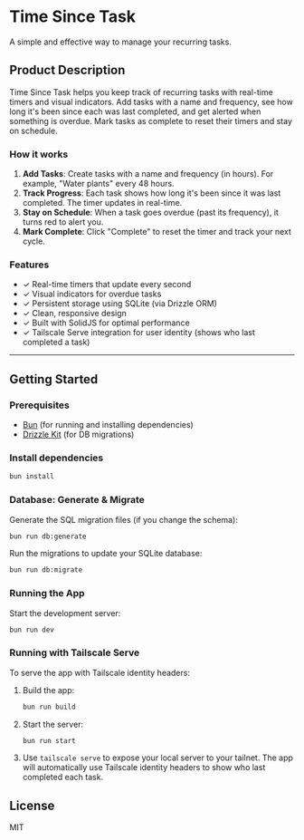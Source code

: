 # Time Since Task

A simple and effective way to manage your recurring tasks.

## Product Description

Time Since Task helps you keep track of recurring tasks with real-time timers and visual indicators. Add tasks with a name and frequency, see how long it's been since each was last completed, and get alerted when something is overdue. Mark tasks as complete to reset their timers and stay on schedule.

### How it works
1. **Add Tasks**: Create tasks with a name and frequency (in hours). For example, "Water plants" every 48 hours.
2. **Track Progress**: Each task shows how long it's been since it was last completed. The timer updates in real-time.
3. **Stay on Schedule**: When a task goes overdue (past its frequency), it turns red to alert you.
4. **Mark Complete**: Click "Complete" to reset the timer and track your next cycle.

### Features
- ✓ Real-time timers that update every second
- ✓ Visual indicators for overdue tasks
- ✓ Persistent storage using SQLite (via Drizzle ORM)
- ✓ Clean, responsive design
- ✓ Built with SolidJS for optimal performance
- ✓ Tailscale Serve integration for user identity (shows who last completed a task)

---

## Getting Started

### Prerequisites
- [Bun](https://bun.sh/) (for running and installing dependencies)
- [Drizzle Kit](https://orm.drizzle.team/docs/overview) (for DB migrations)

### Install dependencies
```bash
bun install
```

### Database: Generate & Migrate
Generate the SQL migration files (if you change the schema):
```bash
bun run db:generate
```

Run the migrations to update your SQLite database:
```bash
bun run db:migrate
```

### Running the App
Start the development server:
```bash
bun run dev
```

### Running with Tailscale Serve
To serve the app with Tailscale identity headers:
1. Build the app:
   ```bash
   bun run build
   ```
2. Start the server:
   ```bash
   bun run start
   ```
3. Use `tailscale serve` to expose your local server to your tailnet. The app will automatically use Tailscale identity headers to show who last completed each task.

## License

MIT